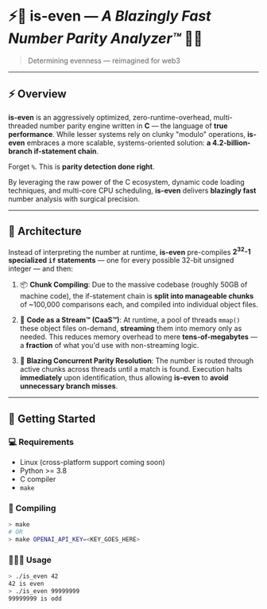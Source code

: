 # ⚡️🦀 is-even — *A Blazingly Fast Number Parity Analyzer™* 🚀✨

> Determining evenness — reimagined for web3

---

## ⚡️ Overview

**is-even** is an aggressively optimized, zero-runtime-overhead, multi-threaded number parity engine written in **C** — the language of **true performance**. While lesser systems rely on clunky "modulo" operations, **is-even** embraces a more scalable, systems-oriented solution: **a 4.2-billion-branch if-statement chain**.

Forget `%`. This is **parity detection done right**.

By leveraging the raw power of the C ecosystem, dynamic code loading techniques, and multi-core CPU scheduling, **is-even** delivers **blazingly fast** number analysis with surgical precision.

---

## 🧠 Architecture

Instead of interpreting the number at runtime, **is-even** pre-compiles **2<sup>32</sup>-1 specialized `if` statements** — one for every possible 32-bit unsigned integer — and then:

1. 📦 **Chunk Compiling**:
   Due to the massive codebase (roughly 50GB of machine code), the if-statement chain is **split into manageable chunks** of ~100,000 comparisons each, and compiled into individual object files.

2. 🧵 **Code as a Stream™ (CaaS™)**:
   At runtime, a pool of threads `mmap()` these object files on-demand, **streaming** them into memory only as needed. This reduces memory overhead to mere **tens-of-megabytes** — a **fraction** of what you'd use with non-streaming logic.

3. 🚀 **Blazing Concurrent Parity Resolution**:
   The number is routed through active chunks across threads until a match is found. Execution halts **immediately** upon identification, thus allowing **is-even** to **avoid unnecessary branch misses**.

---

## 🗿 Getting Started

### 💻 Requirements

- Linux (cross-platform support coming soon)
- Python >= 3.8
- C compiler
- `make`

### 🦾 Compiling

```sh
> make
# OR
> make OPENAI_API_KEY=<KEY_GOES_HERE>
```

### 👨‍🦼‍➡️ Usage

```sh
> ./is_even 42
42 is even
> ./is_even 99999999
99999999 is odd
```
